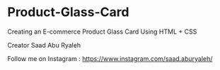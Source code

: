 # Product-Glass-Card
Creating an E-commerce Product Glass Card Using HTML + CSS

Creator Saad Abu Ryaleh 

Follow me on Instagram : https://www.instagram.com/saad.aburyaleh/
